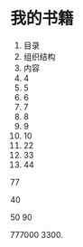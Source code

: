 # 我的书籍  #
1. 目录
2. 组织结构
3. 内容
4. 4
5. 5
6. 6
7. 7
8. 8
9. 9
10. 10
11. 22
12. 33
13. 44


77

40

50
90

777000
3300.

